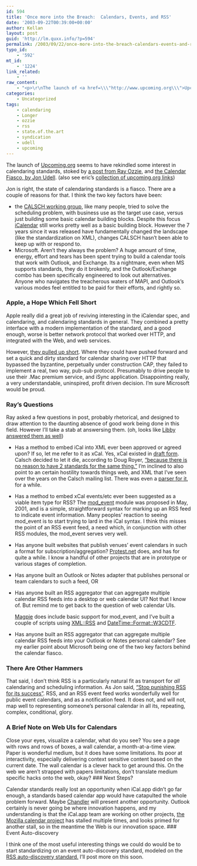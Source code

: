 ```yaml
---
id: 594
title: 'Once more into the Breach:  Calendars, Events, and RSS'
date: '2003-09-22T00:39:00+00:00'
author: Kellan
layout: post
guid: 'http://lm.quxx.info/?p=594'
permalink: /2003/09/22/once-more-into-the-breach-calendars-events-and-rss/
typo_id:
    - '592'
mt_id:
    - '1224'
link_related:
    - ''
raw_content:
    - "<p>\r\nThe launch of <a href=\\\"http://www.upcoming.org\\\">Upcoming.org</a> seems to have rekindled some interest in calendaring standards, stoked by <a href=\\\"http://www.ozzie.net/blog/2003/09/20.html#a109\\\">a post from Ray Ozzie</a>, and <a href=\\\"http://weblog.infoworld.com/udell/2003/09/21.html#a801\\\">the Calendar Fiasco, by Jon Udell</a>. (also see eric\\'s <a href=\\\"http://snowdeal.org/section/ex_machina/archives/2003_09_01_index.html#106415003490015283\\\">collection of upcoming.org links</a>)\r\n</p>\r\n<p>\r\n(talk a bit about the state of calendaring, and RSS, and stuff, and a brief tease of proposals to come)\r\n</p>\r\n<p>\r\nJon is right, the state of calendaring standards is a fiasco.  There are a couple of reasons for that.  I think the two key factors have been:\r\n<ul>\r\n<li>the <a href=\\\"http://calsch.org\\\">CALSCH working group</a>, like many people, tried to solve the scheduling problem, with business use as the target use case, versus just building some basic calendar building blocks.  Despite this focus <a href=\\\"http://www.ietf.org/rfc/rfc2445.txt\\\">iCalendar</a> still works pretty well as a basic building block.  However the 7 years since it was released have fundamentally changed the landscape (like the standardization on XML), changes CALSCH hasn\\'t been able to keep up with or respond to.\r\n</li>\r\n<li>\r\nMicrosoft.  Aren\\'t they always the problem?  A huge amount of time, energy, effort and tears has been spent trying to build a calendar tools that work with Outlook, and Exchange.  Its a nightmare, even when MS supports standards, they do it brokenly, and the Outlook/Exchange combo has been specifically engineered to look out alternatives.  Anyone who navigates the treacherous waters of MAPI, and Outlook\\'s various modes feel entitled to be paid for their efforts, and rightly so.\r\n</li>\r\n</ul>\r\n<p>\r\n<h3>Apple, a Hope Which Fell Short</h3>\r\n\r\nApple really did a great job of reviving interesting in the iCalendar spec,  and calendaring, and calendaring standards in general.  They combined a pretty interface with a modern implementation of the standard, and a good enough, worse is better network protocol that worked over HTTP, and integrated with the Web, and web services.\r\n</p>\r\n<p>\r\nHowever, <a href=\\\"http://laughingmeme.org/archives/000162.html#000162\\\">they pulled up short</a>.  Where they could have pushed forward and set a quick and dirty standard for calendar sharing over HTTP that bypassed the byzantine, perpetually under construction CAP, they failed to implement a real, two way, pub-sub protocol.  Presumably to drive people to use their .Mac premium service, and iSync application.  Disappointing really, a very understandable, uninspired, profit driven decision.  I\\'m sure Microsoft would be proud.\r\n</p>\r\n<p>\r\n<h3>Ray\\'s Questions</h3>\r\n\r\nRay asked a few questions in post, probably rhetorical, and designed to draw attention to the daunting absence of good work being done in this field.  However I\\'ll take a stab at answersing them. (oh, looks like <a href=\\\"http://planb.nicecupoftea.org/archives/000072.html\\\">Libby answered them as well</a>)\r\n\r\n<ul>\r\n\r\n<li>Has a method to embed iCal into XML ever been approved or agreed upon?  If so, let me refer to it as xCal.\r\n<p>\r\nYes, xCal existed in <a href=\\\"http://www.ietf.org/proceedings/02mar/I-D/draft-ietf-calsch-many-xcal-01.txt\\\">draft form</a>.  Calsch decided to let it die, according to Doug Royer, <a href=\\\"http://laughingmeme.org/archives/000091.html#comments\\\">\\\"because there is no reason to have 2 standards for the same thing.\\\"</a>  I\\'m inclined to also point to an certain hostility towards things web, and XML that I\\'ve seen over the years on the Calsch mailing list.  There was even a <a href=\\\"http://laughingmeme.org/archives/000238.html#000238\\\">parser for it</a>, for a while. \r\n</p>\r\n</li>\r\n\r\n<li> Has a method to embed xCal events/etc ever been suggested as a viable item type for RSS?\r\n<p>\r\nThe <a href=\\\"http://www.purl.org/rss/1.0/modules/event/\\\">mod_event</a> module was proposed in May, 2001, and is a simple, straightforward syntax for marking up an RSS feed to indicate event information.  Many peoples\\' reaction to seeing mod_event is to start trying to lard in the iCal syntax.  I think this misses the point of an RSS event feed, a need which, in conjunction with other RSS modules, the mod_event serves very well.\r\n</p>\r\n</li>\r\n\r\n<li> Has anyone built websites that publish venues\\' event calendars in such a format for subscription/aggregation?\r\n<p>\r\n<a href=\\\"http://protest.net/about_protest_net.html\\\">Protest.net</a> does, and has for quite a while.  I know a handful of other projects that are in prototype or various stages of completion.\r\n</p>\r\n\r\n<li> Has anyone built an Outlook or Notes adapter that publishes personal or team calendars to such a feed, OR</li>\r\n<li>\r\nHas anyone built an RSS aggregator that can aggregate multiple calendar RSS feeds into a desktop or web calendar UI?\r\n<p>\r\nNot that I know of.  But remind me to get back to the question of web calendar UIs.\r\n</p>\r\n<p>\r\n<a href=\\\"http://magpierss.sf.net\\\">Magpie</a> does include basic support for  mod_event, and I\\'ve built a couple of scripts using <a href=\\\"http://search.cpan.org/dist/XML-RSS\\\">XML::RSS</a> and <a href=\\\"http://search.cpan.org/dist/DateTime-Format-W3CDTF/\\\">DateTime::Format::W3CDTF</a>.\r\n</p>\r\n</li>\r\n<li>Has anyone built an RSS aggregator that can aggregate multiple calendar RSS feeds into your Outlook or Notes personal calendar?\r\n<p>\r\nSee my earlier point about Microsoft being one of the two key factors behind the calendar fiasco.\r\n</p>\r\n</li>\r\n</ul>\r\n<p>\r\n<h3>There Are Other Hammers</h3>\r\n\r\nThat said, I don\\'t think RSS is a particularly natural fit as transport for *all* calendaring and scheduling information.  As Jon said, <a href=\\\"\r\nhttp://weblog.infoworld.com/udell/2003/08/08.html#a773\\\">\\\"Stop punishing RSS for its success\\\"</a>.  RSS, and an RSS event feed works wonderfully well for public event calendars, and as a notification feed.  It does not, and will not, map well to representing someone\\'s personal calendar in all its, repeating, complex, conditional, glory.\r\n</p>\r\n<p>\r\n<a name=\\\"webcalui\\\"></a>\r\n<h3>A Brief Note on Web UIs for Calendars</h3>\r\nClose your eyes, visualize a calendar, what do you see?  You see a page with rows and rows of boxes, a wall calendar, a month-at-a-time view.  Paper is wonderful medium, but it does have some limitations.  Its poor at interactivity, especially delivering context sensitive content based on the current date.  The wall calendar is a clever hack to get around this.  On the web we aren\\'t strapped with papers limitations, don\\'t translate medium specific hacks onto the web, okay?\r\n</p>\r\n<p>\r\n<h3>Next Steps?</h3>\r\nCalendar standards really lost an opportunity when iCal.app didn\\'t go far enough, a standards based calendar app would have catapulted the whole problem forward.  Maybe <a href=\\\"http://www.osafoundation.org/\\\">Chandler</a> will present another opportunity.  Outlook certainly is never going be where innovation happens, and my understanding is that the iCal.app team are working on other projects, <a href=\\\"http://www.mozilla.org/projects/calendar/\\\">the Mozilla calendar project</a> has stalled multiple times, and looks primed for another stall, so in the meantime the Web is our innovation space.\r\n</p>\r\n<p>\r\n<h3>Event Auto-discovery</h3>\r\nI think one of the most useful interesting things we could do would be to start standardizing on an event auto-discovery standard, modeled on the <a href=\\\"http://diveintomark.org/archives/2002/06/02/important_change_to_the_link_tag\\\">RSS auto-discovery standard.</a>  I\\'ll post more on this soon.\r\n</p>"
categories:
    - Uncategorized
tags:
    - calendaring
    - Longer
    - ozzie
    - rss
    - state.of.the.art
    - syndication
    - udell
    - upcoming
---
```


The launch of [Upcoming.org](http://www.upcoming.org) seems to have rekindled some interest in calendaring standards, stoked by [a post from Ray Ozzie](http://www.ozzie.net/blog/2003/09/20.html#a109), and [the Calendar Fiasco, by Jon Udell](http://weblog.infoworld.com/udell/2003/09/21.html#a801). (also see eric’s [collection of upcoming.org links](http://snowdeal.org/section/ex_machina/archives/2003_09_01_index.html#106415003490015283))

Jon is right, the state of calendaring standards is a fiasco. There are a couple of reasons for that. I think the two key factors have been:

- the [CALSCH working group](http://calsch.org), like many people, tried to solve the scheduling problem, with business use as the target use case, versus just building some basic calendar building blocks. Despite this focus [iCalendar](http://www.ietf.org/rfc/rfc2445.txt) still works pretty well as a basic building block. However the 7 years since it was released have fundamentally changed the landscape (like the standardization on XML), changes CALSCH hasn’t been able to keep up with or respond to.
- Microsoft. Aren’t they always the problem? A huge amount of time, energy, effort and tears has been spent trying to build a calendar tools that work with Outlook, and Exchange. Its a nightmare, even when MS supports standards, they do it brokenly, and the Outlook/Exchange combo has been specifically engineered to look out alternatives. Anyone who navigates the treacherous waters of MAPI, and Outlook’s various modes feel entitled to be paid for their efforts, and rightly so.

### Apple, a Hope Which Fell Short

Apple really did a great job of reviving interesting in the iCalendar spec, and calendaring, and calendaring standards in general. They combined a pretty interface with a modern implementation of the standard, and a good enough, worse is better network protocol that worked over HTTP, and integrated with the Web, and web services.

However, [they pulled up short](http://laughingmeme.org/archives/000162.html#000162). Where they could have pushed forward and set a quick and dirty standard for calendar sharing over HTTP that bypassed the byzantine, perpetually under construction CAP, they failed to implement a real, two way, pub-sub protocol. Presumably to drive people to use their .Mac premium service, and iSync application. Disappointing really, a very understandable, uninspired, profit driven decision. I’m sure Microsoft would be proud.

### Ray’s Questions

Ray asked a few questions in post, probably rhetorical, and designed to draw attention to the daunting absence of good work being done in this field. However I’ll take a stab at answersing them. (oh, looks like [Libby answered them as well](http://planb.nicecupoftea.org/archives/000072.html))

- Has a method to embed iCal into XML ever been approved or agreed upon? If so, let me refer to it as xCal. Yes, xCal existed in [draft form](http://www.ietf.org/proceedings/02mar/I-D/draft-ietf-calsch-many-xcal-01.txt). Calsch decided to let it die, according to Doug Royer, [“because there is no reason to have 2 standards for the same thing.”](http://laughingmeme.org/archives/000091.html#comments) I’m inclined to also point to an certain hostility towards things web, and XML that I’ve seen over the years on the Calsch mailing list. There was even a [parser for it](http://laughingmeme.org/archives/000238.html#000238), for a while.
- Has a method to embed xCal events/etc ever been suggested as a viable item type for RSS? The [mod\_event](http://www.purl.org/rss/1.0/modules/event/) module was proposed in May, 2001, and is a simple, straightforward syntax for marking up an RSS feed to indicate event information. Many peoples’ reaction to seeing mod\_event is to start trying to lard in the iCal syntax. I think this misses the point of an RSS event feed, a need which, in conjunction with other RSS modules, the mod\_event serves very well.
- Has anyone built websites that publish venues’ event calendars in such a format for subscription/aggregation? [Protest.net](http://protest.net/about_protest_net.html) does, and has for quite a while. I know a handful of other projects that are in prototype or various stages of completion.
- Has anyone built an Outlook or Notes adapter that publishes personal or team calendars to such a feed, OR
- Has anyone built an RSS aggregator that can aggregate multiple calendar RSS feeds into a desktop or web calendar UI? Not that I know of. But remind me to get back to the question of web calendar UIs.
    
    [Magpie](http://magpierss.sf.net) does include basic support for mod\_event, and I’ve built a couple of scripts using [XML::RSS](http://search.cpan.org/dist/XML-RSS) and [DateTime::Format::W3CDTF](http://search.cpan.org/dist/DateTime-Format-W3CDTF/).
- Has anyone built an RSS aggregator that can aggregate multiple calendar RSS feeds into your Outlook or Notes personal calendar? See my earlier point about Microsoft being one of the two key factors behind the calendar fiasco.

### There Are Other Hammers

That said, I don’t think RSS is a particularly natural fit as transport for *all* calendaring and scheduling information. As Jon said, [“Stop punishing RSS for its success”](
http://weblog.infoworld.com/udell/2003/08/08.html#a773). RSS, and an RSS event feed works wonderfully well for public event calendars, and as a notification feed. It does not, and will not, map well to representing someone’s personal calendar in all its, repeating, complex, conditional, glory.

<a name="webcalui"></a>

### A Brief Note on Web UIs for Calendars

Close your eyes, visualize a calendar, what do you see? You see a page with rows and rows of boxes, a wall calendar, a month-at-a-time view. Paper is wonderful medium, but it does have some limitations. Its poor at interactivity, especially delivering context sensitive content based on the current date. The wall calendar is a clever hack to get around this. On the web we aren’t strapped with papers limitations, don’t translate medium specific hacks onto the web, okay? ### Next Steps?

Calendar standards really lost an opportunity when iCal.app didn’t go far enough, a standards based calendar app would have catapulted the whole problem forward. Maybe [Chandler](http://www.osafoundation.org/) will present another opportunity. Outlook certainly is never going be where innovation happens, and my understanding is that the iCal.app team are working on other projects, [the Mozilla calendar project](http://www.mozilla.org/projects/calendar/) has stalled multiple times, and looks primed for another stall, so in the meantime the Web is our innovation space. ### Event Auto-discovery

I think one of the most useful interesting things we could do would be to start standardizing on an event auto-discovery standard, modeled on the [RSS auto-discovery standard.](http://diveintomark.org/archives/2002/06/02/important_change_to_the_link_tag) I’ll post more on this soon. 